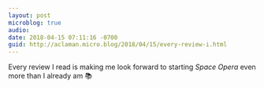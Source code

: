 ```yaml
---
layout: post
microblog: true
audio: 
date: 2018-04-15 07:11:16 -0700
guid: http://aclaman.micro.blog/2018/04/15/every-review-i.html
---
```

Every review I read is making me look forward to starting *Space Opera* even more than I already am 📚
